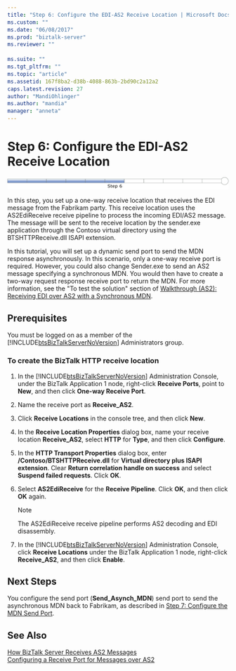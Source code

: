 ```yaml
---
title: "Step 6: Configure the EDI-AS2 Receive Location | Microsoft Docs"
ms.custom: ""
ms.date: "06/08/2017"
ms.prod: "biztalk-server"
ms.reviewer: ""

ms.suite: ""
ms.tgt_pltfrm: ""
ms.topic: "article"
ms.assetid: 167f8ba2-d38b-4088-863b-2bd90c2a12a2
caps.latest.revision: 27
author: "MandiOhlinger"
ms.author: "mandia"
manager: "anneta"
---
```

# Step 6: Configure the EDI-AS2 Receive Location
![Step 6 of 11](../core/media/tut-step6-of-11.gif "Tut_Step6_of_11")  
  
 In this step, you set up a one-way receive location that receives the EDI message from the Fabrikam party. This receive location uses the AS2EdiReceive receive pipeline to process the incoming EDI/AS2 message. The message will be sent to the receive location by the sender.exe application through the Contoso virtual directory using the BTSHTTPReceive.dll ISAPI extension.  
  
 In this tutorial, you will set up a dynamic send port to send the MDN response asynchronously. In this scenario, only a one-way receive port is required. However, you could also change Sender.exe to send an AS2 message specifying a synchronous MDN. You would then have to create a two-way request response receive port to return the MDN. For more information, see the "To test the solution" section of [Walkthrough (AS2): Receiving EDI over AS2 with a Synchronous MDN](../core/walkthrough-as2-receiving-edi-over-as2-with-a-synchronous-mdn.md).  
  
## Prerequisites  
 You must be logged on as a member of the [!INCLUDE[btsBizTalkServerNoVersion](../includes/btsbiztalkservernoversion-md.md)] Administrators group.  
  
### To create the BizTalk HTTP receive location  
  
1.  In the [!INCLUDE[btsBizTalkServerNoVersion](../includes/btsbiztalkservernoversion-md.md)] Administration Console, under the BizTalk Application 1 node, right-click **Receive Ports**, point to **New**, and then click **One-way Receive Port**.  
  
2.  Name the receive port as **Receive_AS2**.  
  
3.  Click **Receive Locations** in the console tree, and then click **New**.  
  
4.  In the **Receive Location Properties** dialog box, name your receive location **Receive_AS2**, select **HTTP** for **Type**, and then click **Configure**.  
  
5.  In the **HTTP Transport Properties** dialog box, enter **/Contoso/BTSHTTPReceive.dll** for **Virtual directory plus ISAPI extension**. Clear **Return correlation handle on success** and select **Suspend failed requests**. Click **OK**.  
  
6.  Select **AS2EdiReceive** for the **Receive Pipeline**. Click **OK**, and then click **OK** again.  
  
    > [!NOTE]
    >  The AS2EdiReceive receive pipeline performs AS2 decoding and EDI disassembly.  
  
7.  In the [!INCLUDE[btsBizTalkServerNoVersion](../includes/btsbiztalkservernoversion-md.md)] Administration Console, click **Receive Locations** under the BizTalk Application 1 node, right-click **Receive_AS2**, and then click **Enable**.  
  
## Next Steps  
 You configure the send port (**Send_Asynch_MDN**) send port to send the asynchronous MDN back to Fabrikam, as described in [Step 7: Configure the MDN Send Port](../core/step-7-configure-the-mdn-send-port.md).  
  
## See Also  
 [How BizTalk Server Receives AS2 Messages](../core/how-biztalk-server-receives-as2-messages.md)   
 [Configuring a Receive Port for Messages over AS2](../core/configuring-a-receive-port-for-messages-over-as2.md)